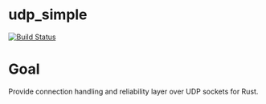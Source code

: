 udp_simple
==========
[![Build Status](https://travis-ci.org/jakevn/udp_simple.svg)](https://travis-ci.org/jakevn/udp_simple)


Goal
===========

Provide connection handling and reliability layer over UDP sockets for Rust.
